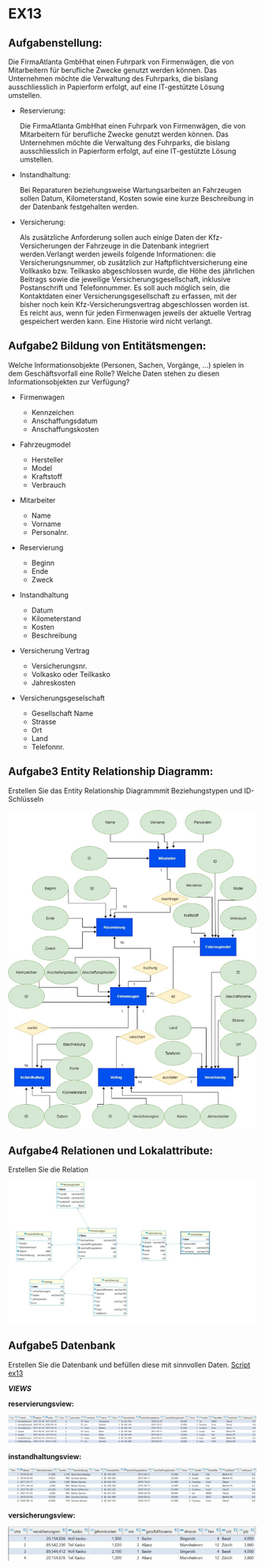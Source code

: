 # EX13

## Aufgabenstellung:

Die FirmaAtlanta GmbHhat einen Fuhrpark von Firmenwägen, die von Mitarbeitern für berufliche Zwecke genutzt werden können. Das Unternehmen möchte die Verwaltung des Fuhrparks, die bislang ausschliesslich in Papierform erfolgt, auf eine IT-gestützte Lösung umstellen.

- Reservierung:

    Die FirmaAtlanta GmbHhat einen Fuhrpark von Firmenwägen, die von Mitarbeitern für berufliche Zwecke genutzt werden können. Das Unternehmen möchte die Verwaltung des Fuhrparks, die bislang ausschliesslich in Papierform erfolgt, auf eine IT-gestützte Lösung umstellen.

- Instandhaltung:

    Bei Reparaturen beziehungsweise Wartungsarbeiten an Fahrzeugen sollen Datum, Kilometerstand, Kosten sowie eine kurze Beschreibung in der Datenbank festgehalten werden.

- Versicherung:

    Als zusätzliche Anforderung sollen auch einige Daten der Kfz-Versicherungen der Fahrzeuge in die Datenbank integriert werden.Verlangt  werden  jeweils  folgende  Informationen:  die  Versicherungsnummer,  ob zusätzlich   zur   Haftpflichtversicherung   eine   Vollkasko   bzw.   Teilkasko abgeschlossen  wurde,  die  Höhe  des  jährlichen  Beitrags  sowie  die  jeweilige Versicherungsgesellschaft, inklusive Postanschrift und Telefonnummer. Es soll auch möglich sein, die Kontaktdaten einer Versicherungsgesellschaft zu erfassen,  mit  der  bisher  noch  kein  Kfz-Versicherungsvertrag  abgeschlossen worden ist. Es reicht aus, wenn für jeden Firmenwagen jeweils der aktuelle Vertrag gespeichert werden kann. Eine Historie wird nicht verlangt.

## Aufgabe2 Bildung von Entitätsmengen:

Welche Informationsobjekte (Personen, Sachen, Vorgänge, ...) spielen in dem Geschäftsvorfall eine Rolle? Welche Daten stehen zu diesen Informationsobjekten zur Verfügung?

- Firmenwagen
    - Kennzeichen
    - Anschaffungsdatum
    - Anschaffungskosten


- Fahrzeugmodel
    - Hersteller
    - Model
    - Kraftstoff
    - Verbrauch


- Mitarbeiter
    - Name
    - Vorname
    - Personalnr.



- Reservierung
    - Beginn
    - Ende
    - Zweck


- Instandhaltung
    - Datum
    - Kilometerstand
    - Kosten
    - Beschreibung


- Versicherung Vertrag
    - Versicherungsnr.
    - Volkasko oder Teilkasko
    - Jahreskosten


- Versicherungsgeselschaft
    - Gesellschaft Name
    - Strasse
    - Ort
    - Land
    - Telefonnr.


## Aufgabe3 Entity Relationship Diagramm:

Erstellen Sie das Entity Relationship Diagrammmit Beziehungstypen und ID-Schlüsseln


![**ERM**](/image/ex13_Aufgabe3.JPG)


## Aufgabe4 Relationen und Lokalattribute:

Erstellen Sie die Relation

![**ERD**](/image/ex13_Aufgabe4.JPG)

## Aufgabe5 Datenbank

Erstellen Sie die Datenbank und befüllen diese mit sinnvollen Daten.
[Script ex13](/Scripts/ex13.sql)

***VIEWS***

**reservierungsview:**

![**reservierungsview**](/image/ex13_reservierungsview.JPG)

**instandhaltungsview:**

![**reservierungsview**](/image/ex13_instandhaltungsview.JPG)

**versicherungsview:**

![**reservierungsview**](/image/ex13_versiecherungsview.JPG)